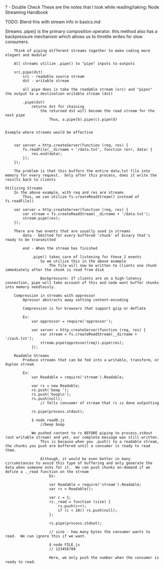 ? - Double Check
These are the notes that I took while reading/taking:
Node Streaming Handbook

TODO:
	Blend this with stream info in basics.md

Streams
	.pipe() is the primary composition operator.
		this method also has a backpressure mechanism which allows us to throttle writes for slow consumers.

		Think of piping different streams together to make coding more elegant and modular

		All streams utilize .pipe() to "pipe" inputs to outputs

		src.pipe(dst)
			src - readable source stream
			dst - writable stream

			all pipe does is take the readable stream (src) and "pipes" the output to a destination writable stream (dst)

			.pipe(dst)
				returns dst for chaining
					the returned dst will become the read stream for the next pipe
						Thus, a.pipe(b).pipe(c).pipe(d)


	Example where streams would be effective


		var server = http.createServer(function (req, res) {
		    fs.readFile(__dirname + '/data.txt', function (err, data) {
		        res.end(data);
		    });
		});

		The problem is that this buffers the entire data.txt file into memory for every request.  Only after this process, does it write the results back to clients

	Utilizing Streams
		In the above example, with req and res are streams
			Thus, we can utilize fs.createReadStream() instead of fs.readFile()

		var server = http.createServer(function (req, res) {
		    var stream = fs.createReadStream(__dirname + '/data.txt');
		    stream.pipe(res);
		});

		There are two events that are usually used in streams
			data - Emitted for every buffered 'chunk' of binary that's ready to be transmitted

			end - When the stream has finished

				.pipe() takes care of listening for these 2 events
					So we utilize this in the above example
						The file will now be written to clients one chunk immediately after the chunk is read from disk

					Backpressure: If clients are on a high-latency connection, pipe will take account of this and node wont buffer chunks into memory needlessly.

		Compression in streams with oppressor
			Opressor abstracts away setting content-encoding

			Compression is for browsers that support gzip or deflate

			Ex:
				var oppressor = require('oppressor');

				var server = http.createServer(function (req, res) {
				    var stream = fs.createReadStream(__dirname + '/zach.txt');
				    stream.pipe(oppressor(req)).pipe(res);
				});

		Readable Streams
			Produce streams that can be fed into a writable, transform, or duplex stream

			Ex:
				var Readable = require('stream').Readable;

				var rs = new Readable;
				rs.push('beep ');
				rs.push('boop\n');
				rs.push(null);
					// Tells consumer of stream that rs is done outputting

				rs.pipe(process.stdout);

				$ node read0.js
					//beep boop

				We pushed content to rs BEFORE piping to process.stdout (out writable stream) and yet, our complete message was still written.
					This is because when you .push() to a readable stream, the chunks you push are buffered until a consumer is ready to read them.

					Although, it would be even better in many circumstances to avoid this type of buffering and only generate the data when someone asks for it.  We can push chunks on-demand if we define a ._read function on the stream
						Ex:

						var Readable = require('stream').Readable;
						var rs = Readable();

						var c = 1;
						rs._read = function (size) {
						    rs.push(c++);
						    if (c < 10)) rs.push(null);
						};

						rs.pipe(process.stdout);

						// size - how many bytes the consumer wants to read.  We can ignore this if we want.

						$ node FILE.js
						// 123456789

						Here, we only push the number when the consumer is ready to read.









